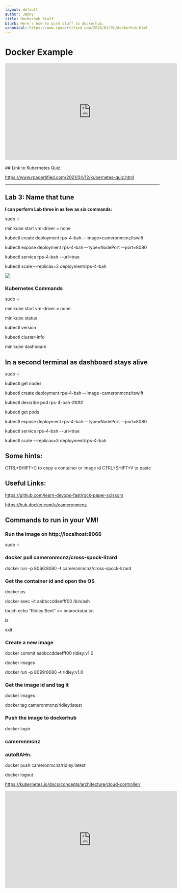 ```yaml
---
layout: default
author: Jenny
title: Dockerhub Stuff
blurb: Here's how to push stuff to dockerhub.
canonical: https://www.rpacertified.com/2020/01/01/dockerhub.html
---
```

# Docker Example

<div class="embed-responsive embed-responsive-16by9">
<iframe src="https://www.youtube.com/embed/r1RNlZ-4bFE" allow="accelerometer; autoplay; clipboard-write; encrypted-media; gyroscope; picture-in-picture" allowfullscreen="" width="560" height="315" frameborder="0"></iframe>
</div>

<br/>
## Link to Kubernetes Quiz

<a href="https://www.rpacertified.com/2021/04/12/kubernetes-quiz.html">https://www.rpacertified.com/2021/04/12/kubernetes-quiz.html</a>

<hr/>

## Lab 3: Name that tune

<b>I can perform Lab three in as few as six commands:</b>

  sudo -i

  minikube start vm-driver = none
  
  kubectl create deployment rps-4-bah –-image=cameronmcnz/tswift
  
  kubectl expose deployment rps-4-bah –-type=NodePort --port=8080
  
  kubectl service rps-4-bah --url=true
  
  kubectl scale –-replicas=3 deployment/rps-4-bah
  
  
<img src="https://popevents.ca/wp-content/uploads/2020/05/pop-virtual-14.jpeg" class="img-fluid"/>


### Kubernetes Commands 

  sudo -i

  minikube start vm-driver = none
  
  minikube status
  
  kubectl version
  
  kubectl cluster-info
  
  minikube dashboard

## In a second terminal as dashboard stays alive

  sudo -i
  
  kubectl get nodes
  
  kubectl create deployment rps-4-bah –-image=cameronmcnz/tswift
  
  kubectl describe pod rps-4-bah-####
  
  kubectl get pods
  
  kubectl expose deployment rps-4-bah –-type=NodePort --port=8080
  
  kubectl service rps-4-bah --url=true
  
  kubectl scale –-replicas=3 deployment/rps-4-bah
  


## Some hints:
CTRL+SHIFT+C to copy a container or image id
CTRL+SHIFT+V to paste

## Useful Links:

https://github.com/learn-devops-fast/rock-paper-scissors

https://hub.docker.com/u/cameronmcnz




## Commands to run in your VM!


### Run the image on http://localhost:8066

sudo -i
### docker pull cameronmcnz/cross-spock-lizard

docker run -p 8066:8080 -t cameronmcnz/cross-spock-lizard

### Get the container id and open the OS

docker ps

docker exec –it aabbccddeefff00 /bin/ash

touch echo “Ridley Bent” >> imarockstar.txt

ls

exit

### Create a new image

docker commit aabbccddeefff00 ridley:v1.0

docker images

docker run -p 8099:8080 –t ridley:v1.0

### Get the image id and tag it

docker images

docker tag <imageid> cameronmcnz/ridley:latest
  
  
### Push the image to dockerhub  

docker login 

### cameronmcnz
### autoBAHn.

docker push cameronmcnz/ridley:latest

docker logout


https://kubernetes.io/docs/concepts/architecture/cloud-controller/

<div class="embed-responsive embed-responsive-16by9">
<iframe src="https://www.youtube.com/embed/vkZ6aXjHFCU" allow="accelerometer; autoplay; clipboard-write; encrypted-media; gyroscope; picture-in-picture" allowfullscreen="" width="560" height="315" frameborder="0"></iframe>
</div>

